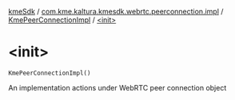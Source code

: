 [kmeSdk](../../index.md) / [com.kme.kaltura.kmesdk.webrtc.peerconnection.impl](../index.md) / [KmePeerConnectionImpl](index.md) / [&lt;init&gt;](./-init-.md)

# &lt;init&gt;

`KmePeerConnectionImpl()`

An implementation actions under WebRTC peer connection object

